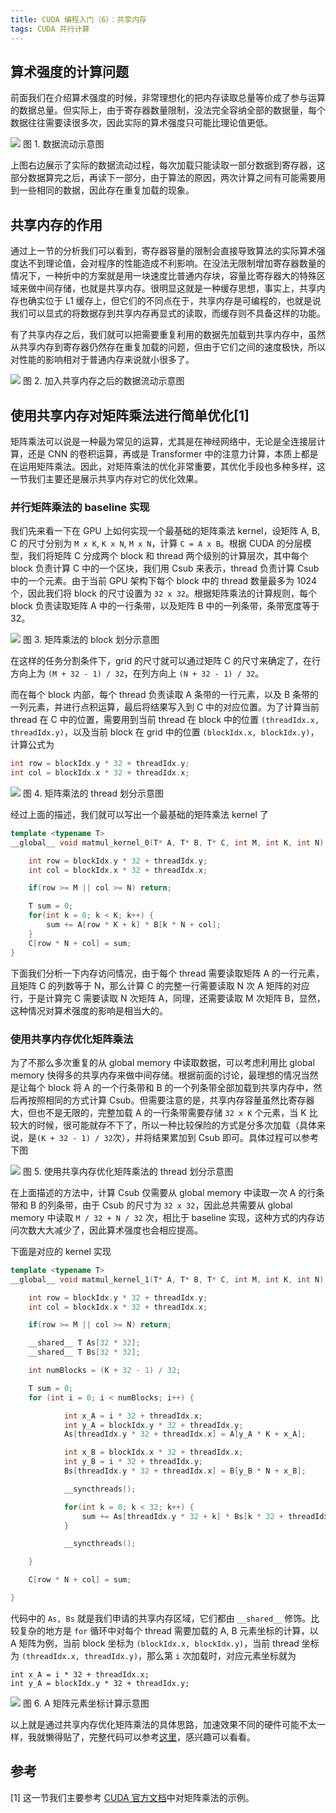 ```yaml
---
title: CUDA 编程入门（6）：共享内存
tags: CUDA 并行计算
---
```


## 算术强度的计算问题

前面我们在介绍算术强度的时候，非常理想化的把内存读取总量等价成了参与运算的数据总量。但实际上，由于寄存器数量限制，没法完全容纳全部的数据量，每个数据往往需要读很多次，因此实际的算术强度只可能比理论值更低。

![](/resources/2023-11-11-cuda06-shared-memory/data_copy.png)
图 1. 数据流动示意图

上图右边展示了实际的数据流动过程，每次加载只能读取一部分数据到寄存器，这部分数据算完之后，再读下一部分，由于算法的原因，两次计算之间有可能需要用到一些相同的数据，因此存在重复加载的现象。

## 共享内存的作用

通过上一节的分析我们可以看到，寄存器容量的限制会直接导致算法的实际算术强度达不到理论值，会对程序的性能造成不利影响。在没法无限制增加寄存器数量的情况下，一种折中的方案就是用一块速度比普通内存块，容量比寄存器大的特殊区域来做中间存储，也就是共享内存。很明显这就是一种缓存思想，事实上，共享内存也确实位于 L1 缓存上，但它们的不同点在于，共享内存是可编程的，也就是说我们可以显式的将数据存到共享内存再显式的读取，而缓存则不具备这样的功能。

有了共享内存之后，我们就可以把需要重复利用的数据先加载到共享内存中，虽然从共享内存到寄存器仍然存在重复加载的问题，但由于它们之间的速度极快，所以对性能的影响相对于普通内存来说就小很多了。

![](/resources/2023-11-11-cuda06-shared-memory/data_copy_with_sm.png)
图 2. 加入共享内存之后的数据流动示意图

## 使用共享内存对矩阵乘法进行简单优化[1]

矩阵乘法可以说是一种最为常见的运算，尤其是在神经网络中，无论是全连接层计算，还是 CNN 的卷积运算，再或是 Transformer 中的注意力计算，本质上都是在运用矩阵乘法。因此，对矩阵乘法的优化非常重要，其优化手段也多种多样，这一节我们主要还是展示共享内存对它的优化效果。

### 并行矩阵乘法的 baseline 实现

我们先来看一下在 GPU 上如何实现一个最基础的矩阵乘法 kernel，设矩阵 A, B, C 的尺寸分别为 `M x K`, `K x N`, `M x N`，计算 `C = A x B`。根据 CUDA 的分层模型，我们将矩阵 C 分成两个 block 和 thread 两个级别的计算层次，其中每个 block 负责计算 C 中的一个区块，我们用 Csub 来表示，thread 负责计算 Csub 中的一个元素。由于当前 GPU 架构下每个 block 中的 thread 数量最多为 1024 个，因此我们将 block 的尺寸设置为 `32 x 32`。根据矩阵乘法的计算规则，每个 block 负责读取矩阵 A 中的一行条带，以及矩阵 B 中的一列条带，条带宽度等于 32。

![](/resources/2023-11-11-cuda06-shared-memory/matmul_base.png)
图 3. 矩阵乘法的 block 划分示意图

在这样的任务分割条件下，grid 的尺寸就可以通过矩阵 C 的尺寸来确定了，在行方向上为 `(M + 32 - 1) / 32`，在列方向上 `(N + 32 - 1) / 32`。

而在每个 block 内部，每个 thread 负责读取 A 条带的一行元素，以及 B 条带的一列元素，并进行点积运算，最后将结果写入到 C 中的对应位置。为了计算当前 thread 在 C 中的位置，需要用到当前 thread 在 block 中的位置 `(threadIdx.x, threadIdx.y)`，以及当前 block 在 grid 中的位置 `(blockIdx.x, blockIdx.y)`，计算公式为

```c
int row = blockIdx.y * 32 + threadIdx.y;
int col = blockIdx.x * 32 + threadIdx.x;
```
![](/resources/2023-11-11-cuda06-shared-memory/matmul_thread.png)
图 4. 矩阵乘法的 thread 划分示意图

经过上面的描述，我们就可以写出一个最基础的矩阵乘法 kernel 了

```cpp
template <typename T>
__global__ void matmul_kernel_0(T* A, T* B, T* C, int M, int K, int N) {

    int row = blockIdx.y * 32 + threadIdx.y;
    int col = blockIdx.x * 32 + threadIdx.x;

    if(row >= M || col >= N) return;

    T sum = 0;
    for(int k = 0; k < K; k++) {
        sum += A[row * K + k] * B[k * N + col];
    }
    C[row * N + col] = sum;
}
```

下面我们分析一下内存访问情况，由于每个 thread 需要读取矩阵 A 的一行元素，且矩阵 C 的列数等于 N，那么计算 C 的完整一行需要读取 N 次 A 矩阵的对应行，于是计算完 C 需要读取 N 次矩阵 A，同理，还需要读取 M 次矩阵 B，显然，这种情况对算术强度的影响是相当大的。

### 使用共享内存优化矩阵乘法

为了不那么多次重复的从 global memory 中读取数据，可以考虑利用比 global memory 快得多的共享内存来做中间存储。根据前面的讨论，最理想的情况当然是让每个 block 将 A 的一个行条带和 B 的一个列条带全部加载到共享内存中，然后再按照相同的方式计算 Csub。但需要注意的是，共享内存容量虽然比寄存器大，但也不是无限的，完整加载 A 的一行条带需要存储 `32 x K` 个元素，当 K 比较大的时候，很可能就存不下了，所以一种比较保险的方式是分多次加载（具体来说，是`(K + 32 - 1) / 32`次），并将结果累加到 Csub 即可。具体过程可以参考下图

![](/resources/2023-11-11-cuda06-shared-memory/matmul_thread_sm.png)
图 5. 使用共享内存优化矩阵乘法的 thread 划分示意图

在上面描述的方法中，计算 Csub 仅需要从 global memory 中读取一次 A 的行条带和 B 的列条带，由于 Csub 的尺寸为 `32 x 32`，因此总共需要从 global memory 中读取 `M / 32 + N / 32` 次，相比于 baseline 实现，这种方式的内存访问次数大大减少了，因此算术强度也会相应提高。

下面是对应的 kernel 实现

```cpp
template <typename T>
__global__ void matmul_kernel_1(T* A, T* B, T* C, int M, int K, int N) {

    int row = blockIdx.y * 32 + threadIdx.y;
    int col = blockIdx.x * 32 + threadIdx.x;

    if(row >= M || col >= N) return;

    __shared__ T As[32 * 32];
    __shared__ T Bs[32 * 32];

    int numBlocks = (K + 32 - 1) / 32;

    T sum = 0;
    for (int i = 0; i < numBlocks; i++) {

            int x_A = i * 32 + threadIdx.x;
            int y_A = blockIdx.y * 32 + threadIdx.y;
            As[threadIdx.y * 32 + threadIdx.x] = A[y_A * K + x_A];

            int x_B = blockIdx.x * 32 + threadIdx.x;
            int y_B = i * 32 + threadIdx.y;
            Bs[threadIdx.y * 32 + threadIdx.x] = B[y_B * N + x_B];

            __syncthreads();

            for(int k = 0; k < 32; k++) {
                sum += As[threadIdx.y * 32 + k] * Bs[k * 32 + threadIdx.x];
            }

            __syncthreads();

    }

    C[row * N + col] = sum;

}
```

代码中的 `As, Bs` 就是我们申请的共享内存区域，它们都由 `__shared__` 修饰。比较复杂的地方是 `for` 循环中对每个 thread 需要加载的 A, B 元素坐标的计算，以 A 矩阵为例，当前 block 坐标为 `(blockIdx.x, blockIdx.y)`，当前 thread 坐标为 `(threadIdx.x, threadIdx.y)`，那么第 `i` 次加载时，对应元素坐标就为

```
int x_A = i * 32 + threadIdx.x;
int y_A = blockIdx.y * 32 + threadIdx.y;
```

![](/resources/2023-11-11-cuda06-shared-memory/A_xy_compute.png)
图 6. A 矩阵元素坐标计算示意图

以上就是通过共享内存优化矩阵乘法的具体思路，加速效果不同的硬件可能不太一样，我就懒得贴了，完整代码可以参考[这里](https://gitlab.com/cuda_exercise/matmul)，感兴趣可以看看。

## 参考

[1] 这一节我们主要参考 [CUDA 官方文档](https://docs.nvidia.com/cuda/cuda-c-programming-guide/index.html)中对矩阵乘法的示例。